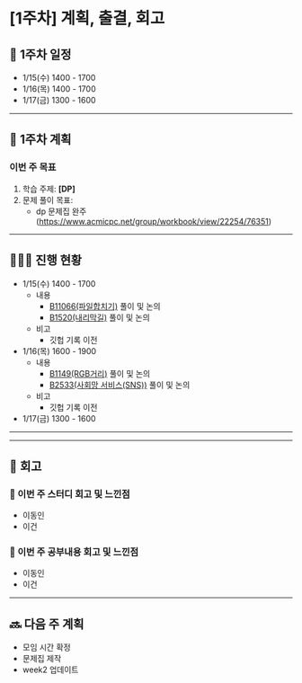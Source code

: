 # [1주차] 계획, 출결, 회고

## 📅 1주차 일정
- 1/15(수) 1400 - 1700
- 1/16(목) 1400 - 1700
- 1/17(금) 1300 - 1600

---

## 🎯 1주차 계획
### 이번 주 목표
1. 학습 주제: **[DP]**
2. 문제 풀이 목표:
   - dp 문제집 완주 (https://www.acmicpc.net/group/workbook/view/22254/76351)

---

## 🧑‍🤝‍🧑 진행 현황
- 1/15(수) 1400 - 1700
  - 내용
    - [B11066(파일합치기)](https://www.acmicpc.net/problem/11066) 풀이 및 논의
    - [B1520(내리막길)](https://www.acmicpc.net/problem/1520) 풀이 및 논의
  - 비고
    - 깃헙 기록 이전
- 1/16(목) 1600 - 1900
  - 내용
    - [B1149(RGB거리)](https://www.acmicpc.net/problem/1149) 풀이 및 논의
    - [B2533(사회망 서비스(SNS))](https://www.acmicpc.net/problem/2533) 풀이 및 논의
  - 비고
    - 깃헙 기록 이전
- 1/17(금) 1300 - 1600

---

---

## 📝 회고
### 🌟 이번 주 스터디 회고 및 느낀점

- 이동인
- 이건

### 🤔 이번 주 공부내용 회고 및 느낀점

- 이동인
- 이건


---

## 🔜 다음 주 계획
- 모임 시간 확정
- 문제집 제작
- week2 업데이트
